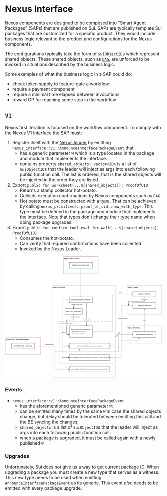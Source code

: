 # Nexus Interface

Nexus components are designed to be composed into "Smart Agent Packages" (SAPs) that are published on Sui.
SAPs are typically template Sui packages that are customized for a specific product.
They would include business logic relevant to the product and configurations for the Nexus components.

The configurations typically take the form of `SuiObjectID`s which represent shared objects.
These shared objects, such as [`DAG`][packages-workflow], are unforced to be invoked in situations described by the business logic.

Some examples of what the business logic in a SAP could do:

- check token supply to feature-gate a workflow
- require a payment component
- require a minimal time elapsed between invocations
- reward OP for reaching some step in the workflow

## `V1`

Nexus first iteration is focused on the workflow component.
To comply with the Nexus V1 Interface the SAP must:

1. Register itself with the [Nexus leader][crates-leader] by emitting `nexus_interface::v1::AnnounceInterfacePackageEvent` that
   - has a generic parameter `W` which is a type located in the package and module that implements the interface.
   - contains property `shared_objects: vector<ID>` is a list of `SuiObjectID`s that the leader will inject as args into each following public function call.
     The list is ordered, that is the shared objects will be injected in the order they are listed.
2. Export `public fun worksheet(...${shared_objects}): ProofOfUID`
   - Returns a stamp collector hot-potato.
   - Collects execution confirmations by Nexus components such as `DAG`.
   - Hot potato must be constructed with a type.
     That can be achieved by calling `nexus_primitives::proof_of_uid::new_with_type`.
     This type must be defined in the package and module that implements the interface.
     Note that types don't change their type name when doing package upgrades.
3. Export `public fun confirm_tool_eval_for_walk(...${shared_objects}, ProofOfUID)`
   - Consumes the hot-potato.
   - Can verify that required confirmations have been collected.
   - Invoked by the Nexus Leader.

![Diagram showing Nexus V1 Interface flow](images/nexus-interface-v1.png)

### Events

- `nexus_interface::v1::AnnounceInterfacePackageEvent`
  - has the aforementioned generic parameter `W`;
  - can be emitted many times by the same `W` in case the shared objects change, but delay should be tolerated between emitting this call and the BE syncing the changes;
  - `shared_objects` is a list of `SuiObjectID`s that the leader will inject as args into each following public function call;
  - when a package is upgraded, it must be called again with a newly published `W`

### Upgrades

Unfortunately, Sui does not give us a way to get current package ID.
When upgrading a package you must create a new type that serves as a witness.
This new type needs to be used when emitting `AnnounceInterfacePackageEvent` as its generic.
This event _also_ needs to be emitted with every package upgrade.

<!-- List of References -->

[packages-workflow]: ./packages/Workflow.md
[crates-leader]: ./crates/Leader.md